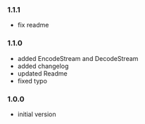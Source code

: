 ### 1.1.1
- fix readme

### 1.1.0
- added EncodeStream and DecodeStream
- added changelog
- updated Readme
- fixed typo

### 1.0.0
- initial version